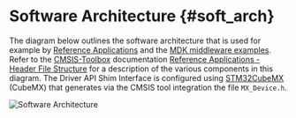 # Software Architecture {#soft_arch}

The diagram below outlines the software architecture that is used for example
by [Reference Applications](https://github.com/Open-CMSIS-Pack/cmsis-toolbox/blob/main/docs/ReferenceApplications.md) and
the [MDK middleware examples](https://github.com/ARM-software/MDK-Middleware/tree/main/Examples).
Refer to the [CMSIS-Toolbox](https://github.com/Open-CMSIS-Pack/cmsis-toolbox/blob/main/docs/README.md) 
documentation [Reference Applications - Header File Structure](https://github.com/Open-CMSIS-Pack/cmsis-toolbox/blob/main/docs/ReferenceApplications.md#header-file-structure)
for a description of the various components in this diagram.
The Driver API Shim Interface is configured using [STM32CubeMX](https://www.st.com/en/development-tools/stm32cubemx.html) (CubeMX)
that generates via the CMSIS tool integration the file `MX_Device.h`.

![Software Architecture](../SW-Architecture.png "Software Architecture")
